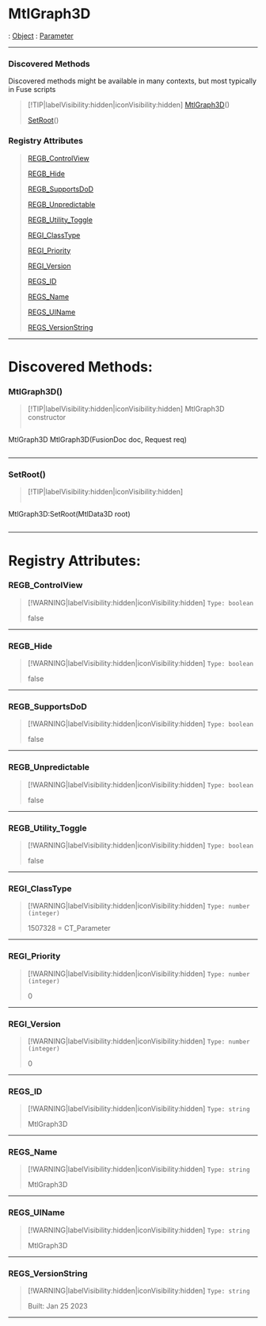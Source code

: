 # MtlGraph3D
 : [Object](Object.md) : [Parameter](Parameter.md)
___
### Discovered Methods  
Discovered methods might be available in many contexts, but most typically in Fuse scripts  
> [!TIP|labelVisibility:hidden|iconVisibility:hidden]
> [MtlGraph3D](#MtlGraph3D)()
>
> [SetRoot](#SetRoot)()
>
### Registry Attributes
> [REGB_ControlView](#REGB_ControlView)
>
> [REGB_Hide](#REGB_Hide)
>
> [REGB_SupportsDoD](#REGB_SupportsDoD)
>
> [REGB_Unpredictable](#REGB_Unpredictable)
>
> [REGB_Utility_Toggle](#REGB_Utility_Toggle)
>
> [REGI_ClassType](#REGI_ClassType)
>
> [REGI_Priority](#REGI_Priority)
>
> [REGI_Version](#REGI_Version)
>
> [REGS_ID](#REGS_ID)
>
> [REGS_Name](#REGS_Name)
>
> [REGS_UIName](#REGS_UIName)
>
> [REGS_VersionString](#REGS_VersionString)
>
___

# Discovered Methods: <!-- {docsify-ignore} -->

### MtlGraph3D()
> [!TIP|labelVisibility:hidden|iconVisibility:hidden]
> MtlGraph3D constructor
>
> ```php
MtlGraph3D MtlGraph3D(FusionDoc doc, Request req)
> ```
>
___

### SetRoot()
> [!TIP|labelVisibility:hidden|iconVisibility:hidden]
> ```php
 MtlGraph3D:SetRoot(MtlData3D root)
> ```
>
___


# Registry Attributes: <!-- {docsify-ignore} -->

### REGB_ControlView
> [!WARNING|labelVisibility:hidden|iconVisibility:hidden]
> `Type: boolean`
>
> false
>
___

### REGB_Hide
> [!WARNING|labelVisibility:hidden|iconVisibility:hidden]
> `Type: boolean`
>
> false
>
___

### REGB_SupportsDoD
> [!WARNING|labelVisibility:hidden|iconVisibility:hidden]
> `Type: boolean`
>
> false
>
___

### REGB_Unpredictable
> [!WARNING|labelVisibility:hidden|iconVisibility:hidden]
> `Type: boolean`
>
> false
>
___

### REGB_Utility_Toggle
> [!WARNING|labelVisibility:hidden|iconVisibility:hidden]
> `Type: boolean`
>
> false
>
___

### REGI_ClassType
> [!WARNING|labelVisibility:hidden|iconVisibility:hidden]
> `Type: number (integer)`
>
> 1507328 = CT_Parameter
>
___

### REGI_Priority
> [!WARNING|labelVisibility:hidden|iconVisibility:hidden]
> `Type: number (integer)`
>
> 0
>
___

### REGI_Version
> [!WARNING|labelVisibility:hidden|iconVisibility:hidden]
> `Type: number (integer)`
>
> 0
>
___

### REGS_ID
> [!WARNING|labelVisibility:hidden|iconVisibility:hidden]
> `Type: string`
>
> MtlGraph3D
>
___

### REGS_Name
> [!WARNING|labelVisibility:hidden|iconVisibility:hidden]
> `Type: string`
>
> MtlGraph3D
>
___

### REGS_UIName
> [!WARNING|labelVisibility:hidden|iconVisibility:hidden]
> `Type: string`
>
> MtlGraph3D
>
___

### REGS_VersionString
> [!WARNING|labelVisibility:hidden|iconVisibility:hidden]
> `Type: string`
>
> Built: Jan 25 2023
>
___

